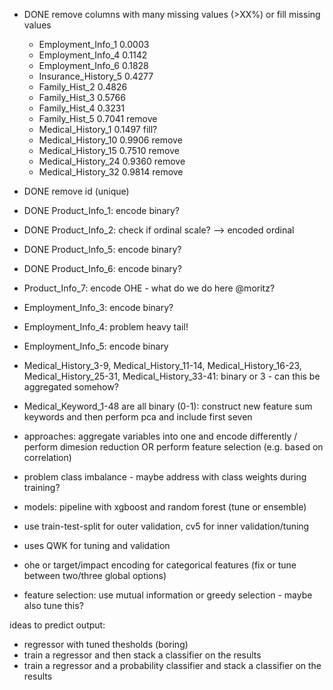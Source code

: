 - DONE remove columns with many missing values (>XX%) or fill missing values
    - Employment_Info_1      0.0003
    - Employment_Info_4      0.1142
    - Employment_Info_6      0.1828
    - Insurance_History_5    0.4277
    - Family_Hist_2          0.4826
    - Family_Hist_3          0.5766
    - Family_Hist_4          0.3231
    - Family_Hist_5          0.7041 remove
    - Medical_History_1      0.1497 fill?
    - Medical_History_10     0.9906 remove
    - Medical_History_15     0.7510 remove
    - Medical_History_24     0.9360 remove
    - Medical_History_32     0.9814 remove

- DONE remove id (unique)
- DONE Product_Info_1: encode binary?
- DONE Product_Info_2: check if ordinal scale? --> encoded ordinal
- DONE Product_Info_5: encode binary?
- DONE Product_Info_6: encode binary?
- Product_Info_7: encode OHE - what do we do here @moritz?
- Employment_Info_3: encode binary?
- Employment_Info_4: problem heavy tail!
- Employment_Info_5: encode binary
- Medical_History_3-9, Medical_History_11-14, Medical_History_16-23, Medical_History_25-31, Medical_History_33-41: binary or 3 - can this be aggregated somehow?
- Medical_Keyword_1-48 are all binary (0-1): construct new feature sum keywords and then perform pca and include first seven

- approaches: aggregate variables into one and encode differently / perform dimesion reduction OR perform feature selection (e.g. based on correlation)

- problem class imbalance - maybe address with class weights during training?

- models: pipeline with xgboost and random forest (tune or ensemble)
- use train-test-split for outer validation, cv5 for inner validation/tuning

- uses QWK for tuning and validation

- ohe or target/impact encoding for categorical features (fix or tune between two/three global options)

- feature selection: use mutual information or greedy selection - maybe also tune this?

ideas to predict output:
- regressor with tuned thesholds (boring)
- train a regressor and then stack a classifier on the results
- train a regressor and a probability classifier and stack a classifier on the results
